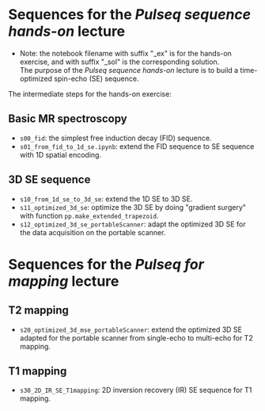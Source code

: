 # Sequences for the *Pulseq sequence hands-on* lecture
* Note: the notebook filename with suffix "_ex" is for the hands-on exercise, and with suffix "_sol" is the corresponding solution.   
The purpose of the *Pulseq sequence hands-on* lecture is to build a time-optimized spin-echo (SE) sequence.         

The intermediate steps for the hands-on exercise:
## Basic MR spectroscopy
* `s00_fid`: the simplest free induction decay (FID) sequence.
* `s01_from_fid_to_1d_se.ipynb`: extend the FID sequence to SE sequence with 1D spatial encoding.
## 3D SE sequence
* `s10_from_1d_se_to_3d_se`: extend the 1D SE to 3D SE.
* `s11_optimized_3d_se`: optimize the 3D SE by doing "gradient surgery" with function `pp.make_extended_trapezoid`.
* `s12_optimized_3d_se_portableScanner`: adapt the optimized 3D SE for the data acquisition on the portable scanner.
# Sequences for the *Pulseq for mapping* lecture
## T2 mapping
* `s20_optimized_3d_mse_portableScanner`: extend the optimized 3D SE adapted for the portable scanner from single-echo to multi-echo for T2 mapping.
## T1 mapping
* `s30_2D_IR_SE_T1mapping`: 2D inversion recovery (IR) SE sequence for T1 mapping. 

